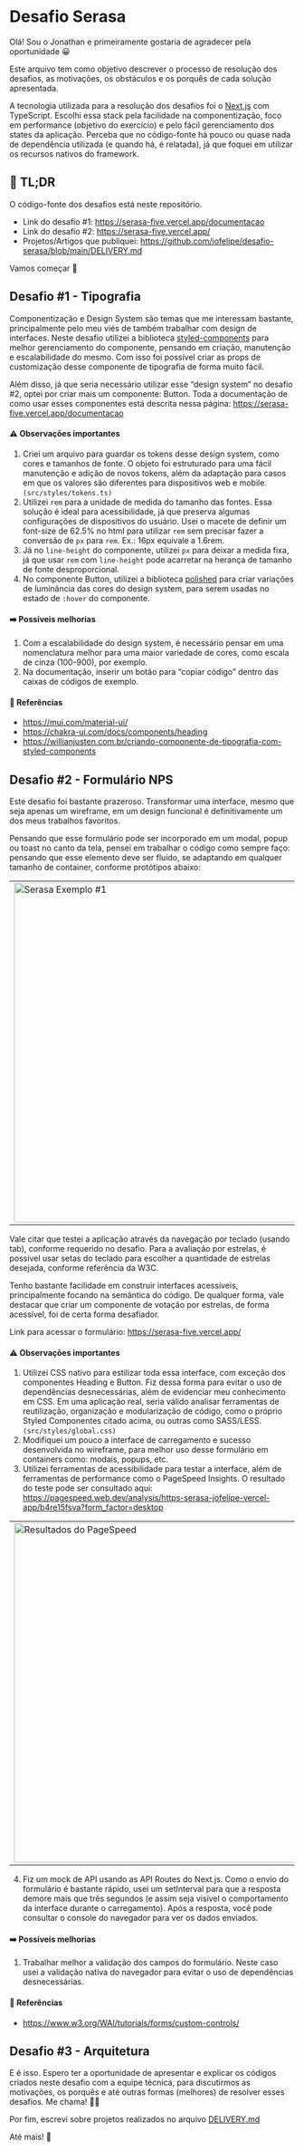 [^1]: Este repositório é com base em um desafio para uma vaga de Desenvolvedor Front-end Sênior no Serasa, realizado em Abril de 2023. O repositório está público apenas para referência :)

# Desafio Serasa

Olá! Sou o Jonathan e primeiramente gostaria de agradecer pela oportunidade 😀

Este arquivo tem como objetivo descrever o processo de resolução dos desafios, as motivações, os obstáculos e os porquês de cada solução apresentada.

A tecnologia utilizada para a resolução dos desafios foi o [Next.js](https://nextjs.org/) com TypeScript. Escolhi essa stack pela facilidade na componentização, foco em performance (objetivo do exercício) e pelo fácil gerenciamento dos states da aplicação. Perceba que no código-fonte há pouco ou quase nada de dependência utilizada (e quando há, é relatada), já que foquei em utilizar os recursos nativos do framework.

## 📜 TL;DR

O código-fonte dos desafios está neste repositório.

- Link do desafio #1: https://serasa-five.vercel.app/documentacao
- Link do desafio #2: https://serasa-five.vercel.app/
- Projetos/Artigos que publiquei: https://github.com/jofelipe/desafio-serasa/blob/main/DELIVERY.md

Vamos começar 🤌

## Desafio #1 - Tipografia

Componentização e Design System são temas que me interessam bastante, principalmente pelo meu viés de também trabalhar com design de interfaces. Neste desafio utilizei a biblioteca [styled-components](https://styled-components.com/) para melhor gerenciamento do componente, pensando em criação, manutenção e escalabilidade do mesmo. Com isso foi possível criar as props de customização desse componente de tipografia de forma muito fácil.

Além disso, já que seria necessário utilizar esse “design system” no desafio #2, optei por criar mais um componente: Button. Toda a documentação de como usar esses componentes está descrita nessa página: https://serasa-five.vercel.app/documentacao

#### ⚠️ Observações importantes

1. Criei um arquivo para guardar os tokens desse design system, como cores e tamanhos de fonte. O objeto foi estruturado para uma fácil manutenção e adição de novos tokens, além da adaptação para casos em que os valores são diferentes para dispositivos web e mobile.
   `(src/styles/tokens.ts)`
2. Utilizei `rem` para a unidade de medida do tamanho das fontes. Essa solução é ideal para acessibilidade, já que preserva algumas configurações de dispositivos do usuário. Usei o macete de definir um font-size de 62.5% no html para utilizar `rem` sem precisar fazer a conversão de `px` para `rem`. Ex.: 16px equivale a 1.6rem.
3. Já no `line-height` do componente, utilizei `px` para deixar a medida fixa, já que usar `rem` com `line-height` pode acarretar na herança de tamanho de fonte desproporcional.
4. No componente Button, utilizei a biblioteca [polished](https://polished.js.org/) para criar variações de luminância das cores do design system, para serem usadas no estado de `:hover` do componente.

#### ➡️ Possíveis melhorias

1. Com a escalabilidade do design system, é necessário pensar em uma nomenclatura melhor para uma maior variedade de cores, como escala de cinza (100-900), por exemplo.
2. Na documentação, inserir um botão para “copiar código” dentro das caixas de códigos de exemplo.

#### 📑 Referências

- https://mui.com/material-ui/
- https://chakra-ui.com/docs/components/heading
- https://willianjusten.com.br/criando-componente-de-tipografia-com-styled-components

## Desafio #2 - Formulário NPS

Este desafio foi bastante prazeroso. Transformar uma interface, mesmo que seja apenas um wireframe, em um design funcional é definitivamente um dos meus trabalhos favoritos.

Pensando que esse formulário pode ser incorporado em um modal, popup ou toast no canto da tela, pensei em trabalhar o código como sempre faço: pensando que esse elemento deve ser fluído, se adaptando em qualquer tamanho de container, conforme protótipos abaixo:

<center>
  <table>
    <tr>
      <td><img width="600" alt="Serasa Exemplo #1" src="https://user-images.githubusercontent.com/1819244/232356333-35885864-d24a-4581-bded-3271db01e38f.png"></td>
      <td><img width="600" alt="Serasa Exemplo #2" src="https://user-images.githubusercontent.com/1819244/232356681-4ecb2dfe-1d65-4593-bceb-6bce4e97933d.png"></td>
    </tr>
  </table>
</center>

Vale citar que testei a aplicação através da navegação por teclado (usando tab), conforme requerido no desafio. Para a avaliação por estrelas, é possível usar setas do teclado para escolher a quantidade de estrelas desejada, conforme referência da W3C.

Tenho bastante facilidade em construir interfaces acessíveis, principalmente focando na semântica do código. De qualquer forma, vale destacar que criar um componente de votação por estrelas, de forma acessível, foi de certa forma desafiador.

Link para acessar o formulário: https://serasa-five.vercel.app/

#### ⚠️ Observações importantes

1. Utilizei CSS nativo para estilizar toda essa interface, com exceção dos componentes Heading e Button. Fiz dessa forma para evitar o uso de dependências desnecessárias, além de evidenciar meu conhecimento em CSS. Em uma aplicação real, seria válido analisar ferramentas de reutilização, organização e modularização de código, como o próprio Styled Componentes citado acima, ou outras como SASS/LESS. `(src/styles/global.css)`
2. Modifiquei um pouco a interface de carregamento e sucesso desenvolvida no wireframe, para melhor uso desse formulário em containers como: modais, popups, etc.
3. Utilizei ferramentas de acessibilidade para testar a interface, além de ferramentas de performance como o PageSpeed Insights. O resultado do teste pode ser consultado aqui: https://pagespeed.web.dev/analysis/https-serasa-jofelipe-vercel-app/b4re15fsva?form_factor=desktop

<center>
  <table>
    <tr>
      <td><img src="https://user-images.githubusercontent.com/72453805/232523778-887ed779-448e-4436-b0d9-66959a13f895.png" width="600" alt="Resultados do PageSpeed" /></td>
    </tr>
  </table>
</center>

4. Fiz um mock de API usando as API Routes do Next.js. Como o envio do formulário é bastante rápido, usei um setInterval para que a resposta demore mais que três segundos (e assim seja visível o comportamento da interface durante o carregamento). Após a resposta, você pode consultar o console do navegador para ver os dados enviados.

#### ➡️ Possíveis melhorias

1. Trabalhar melhor a validação dos campos do formulário. Neste caso usei a validação nativa do navegador para evitar o uso de dependências desnecessárias.

#### 📑 Referências

- https://www.w3.org/WAI/tutorials/forms/custom-controls/

## Desafio #3 - Arquitetura

E é isso. Espero ter a oportunidade de apresentar e explicar os códigos criados neste desafio com a equipe técnica, para discutirmos as motivações, os porquês e até outras formas (melhores) de resolver esses desafios. Me chama! 🙋🏻

Por fim, escrevi sobre projetos realizados no arquivo [DELIVERY.md](https://github.com/jofelipe/desafio-serasa/blob/main/DELIVERY.md)

Até mais! 👋